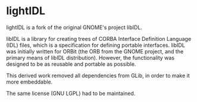 # lightIDL

lightIDL is a fork of the original GNOME's project libIDL.

libIDL is a library for creating trees of CORBA Interface Definition Language
(IDL) files, which is a specification for defining portable interfaces. libIDL
was initially written for ORBit (the ORB from the GNOME project, and the
primary means of libIDL distribution). However, the functionality was designed
to be as reusable and portable as possible.

This derived work removed all dependencies from GLib, in order to make it more
embeddable.

The same license (GNU LGPL) had to be maintained.

